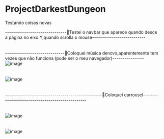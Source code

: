 # ProjectDarkestDungeon
Testando coisas novas

-------------------------------📌Testei o navbar que aparece quando desce a página no eixo Y,quando scrolla o mouse---------------------------
<br>
<br>
<br>
------------------------------📌Coloquei música denovo,aparentemente tem vezes que não funciona (pode ser o meu navegador)----------------
![image](https://github.com/user-attachments/assets/90b0c055-dd5f-426e-b774-df1e969a4bbe)
<br>
<br>
<br>
![image](https://github.com/user-attachments/assets/15532b82-49c2-49ac-91fa-d833c993728a)
<br>
<br>
<br>
-------------------------------------------------📌Coloquei carrousel-------------------------------------------------
<br>
<br>
<br>
![image](https://github.com/user-attachments/assets/b58e2bdc-636e-4ebb-a3c3-9233ec5b2633)
<br>
<br>
<br>
![image](https://github.com/user-attachments/assets/198e073c-4240-4ac7-a76d-526eea998061)
